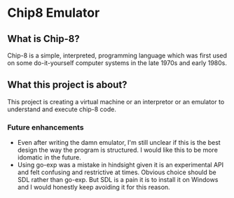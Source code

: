 # Chip8 Emulator

## What is Chip-8?
Chip-8 is a simple, interpreted, programming language which was first used on some do-it-yourself computer systems in the late 1970s and early 1980s.

## What this project is about?
This project is creating a virtual machine or an interpretor or an emulator to understand and execute chip-8 code.  

### Future enhancements
- Even after writing the damn emulator, I'm still unclear if this is the best design the way the program is structured. I would like this to be more idomatic in the future.
- Using go-exp was a mistake in hindsight given it is an experimental API and felt confusing and restrictive at times. Obvious choice should be SDL rather than go-exp. But SDL is a pain it is to install it on Windows and I would honestly keep avoiding it for this reason.
  